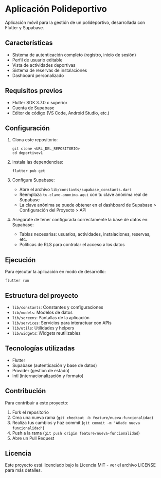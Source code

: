 # Aplicación Polideportivo

Aplicación móvil para la gestión de un polideportivo, desarrollada con Flutter y Supabase.

## Características

- Sistema de autenticación completo (registro, inicio de sesión)
- Perfil de usuario editable
- Vista de actividades deportivas
- Sistema de reservas de instalaciones
- Dashboard personalizado

## Requisitos previos

- Flutter SDK 3.7.0 o superior
- Cuenta de Supabase
- Editor de código (VS Code, Android Studio, etc.)

## Configuración

1. Clona este repositorio:

   ```
   git clone <URL_DEL_REPOSITORIO>
   cd deportivov1
   ```

2. Instala las dependencias:

   ```
   flutter pub get
   ```

3. Configura Supabase:

   - Abre el archivo `lib/constants/supabase_constants.dart`
   - Reemplaza `tu-clave-anonima-aqui` con tu clave anónima real de Supabase
   - La clave anónima se puede obtener en el dashboard de Supabase > Configuración del Proyecto > API

4. Asegúrate de tener configurada correctamente la base de datos en Supabase:
   - Tablas necesarias: usuarios, actividades, instalaciones, reservas, etc.
   - Políticas de RLS para controlar el acceso a los datos

## Ejecución

Para ejecutar la aplicación en modo de desarrollo:

```
flutter run
```

## Estructura del proyecto

- `lib/constants`: Constantes y configuraciones
- `lib/models`: Modelos de datos
- `lib/screens`: Pantallas de la aplicación
- `lib/services`: Servicios para interactuar con APIs
- `lib/utils`: Utilidades y helpers
- `lib/widgets`: Widgets reutilizables

## Tecnologías utilizadas

- Flutter
- Supabase (autenticación y base de datos)
- Provider (gestión de estado)
- Intl (internacionalización y formato)

## Contribución

Para contribuir a este proyecto:

1. Fork el repositorio
2. Crea una nueva rama (`git checkout -b feature/nueva-funcionalidad`)
3. Realiza tus cambios y haz commit (`git commit -m 'Añade nueva funcionalidad'`)
4. Push a la rama (`git push origin feature/nueva-funcionalidad`)
5. Abre un Pull Request

## Licencia

Este proyecto está licenciado bajo la Licencia MIT - ver el archivo LICENSE para más detalles.

